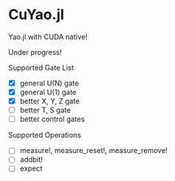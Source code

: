 # CuYao.jl

Yao.jl with CUDA native!

Under progress!

Supported Gate List
- [x] general U(N) gate
- [x] general U(1) gate
- [x] better X, Y, Z gate
- [ ] better T, S gate
- [ ] better control gates

Supported Operations
- [ ] measure!, measure_reset!, measure_remove!
- [ ] addbit!
- [ ] expect
